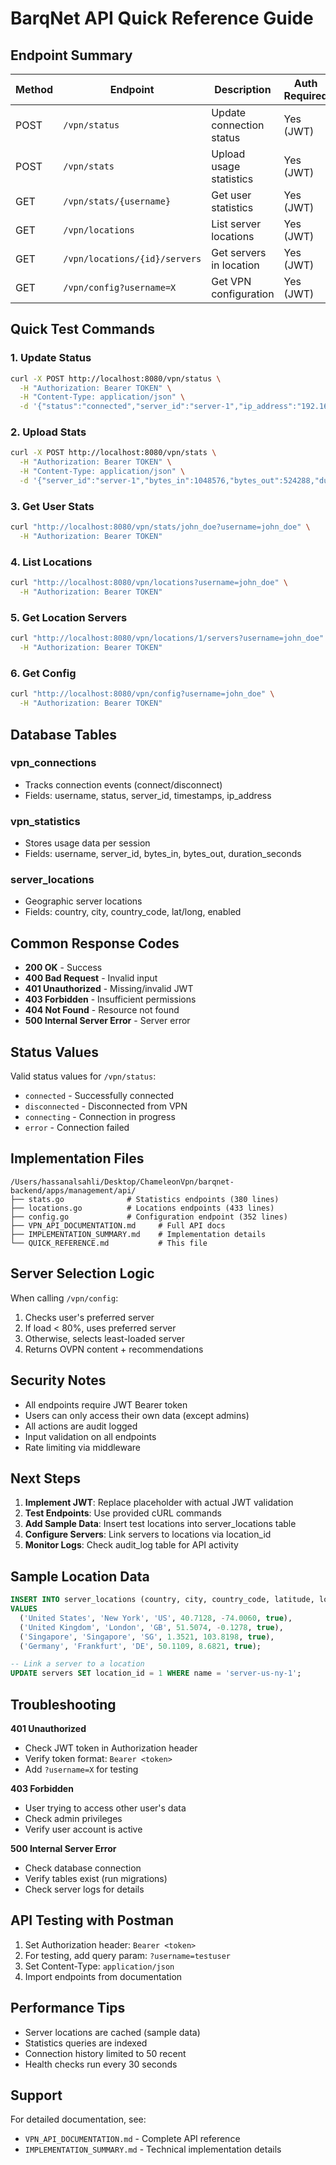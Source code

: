 # BarqNet API Quick Reference Guide

## Endpoint Summary

| Method | Endpoint | Description | Auth Required |
|--------|----------|-------------|---------------|
| POST | `/vpn/status` | Update connection status | Yes (JWT) |
| POST | `/vpn/stats` | Upload usage statistics | Yes (JWT) |
| GET | `/vpn/stats/{username}` | Get user statistics | Yes (JWT) |
| GET | `/vpn/locations` | List server locations | Yes (JWT) |
| GET | `/vpn/locations/{id}/servers` | Get servers in location | Yes (JWT) |
| GET | `/vpn/config?username=X` | Get VPN configuration | Yes (JWT) |

## Quick Test Commands

### 1. Update Status
```bash
curl -X POST http://localhost:8080/vpn/status \
  -H "Authorization: Bearer TOKEN" \
  -H "Content-Type: application/json" \
  -d '{"status":"connected","server_id":"server-1","ip_address":"192.168.1.100"}'
```

### 2. Upload Stats
```bash
curl -X POST http://localhost:8080/vpn/stats \
  -H "Authorization: Bearer TOKEN" \
  -H "Content-Type: application/json" \
  -d '{"server_id":"server-1","bytes_in":1048576,"bytes_out":524288,"duration_seconds":3600}'
```

### 3. Get User Stats
```bash
curl "http://localhost:8080/vpn/stats/john_doe?username=john_doe" \
  -H "Authorization: Bearer TOKEN"
```

### 4. List Locations
```bash
curl "http://localhost:8080/vpn/locations?username=john_doe" \
  -H "Authorization: Bearer TOKEN"
```

### 5. Get Location Servers
```bash
curl "http://localhost:8080/vpn/locations/1/servers?username=john_doe" \
  -H "Authorization: Bearer TOKEN"
```

### 6. Get Config
```bash
curl "http://localhost:8080/vpn/config?username=john_doe" \
  -H "Authorization: Bearer TOKEN"
```

## Database Tables

### vpn_connections
- Tracks connection events (connect/disconnect)
- Fields: username, status, server_id, timestamps, ip_address

### vpn_statistics
- Stores usage data per session
- Fields: username, server_id, bytes_in, bytes_out, duration_seconds

### server_locations
- Geographic server locations
- Fields: country, city, country_code, lat/long, enabled

## Common Response Codes

- **200 OK** - Success
- **400 Bad Request** - Invalid input
- **401 Unauthorized** - Missing/invalid JWT
- **403 Forbidden** - Insufficient permissions
- **404 Not Found** - Resource not found
- **500 Internal Server Error** - Server error

## Status Values

Valid status values for `/vpn/status`:
- `connected` - Successfully connected
- `disconnected` - Disconnected from VPN
- `connecting` - Connection in progress
- `error` - Connection failed

## Implementation Files

```
/Users/hassanalsahli/Desktop/ChameleonVpn/barqnet-backend/apps/management/api/
├── stats.go              # Statistics endpoints (380 lines)
├── locations.go          # Locations endpoints (433 lines)
├── config.go             # Configuration endpoint (352 lines)
├── VPN_API_DOCUMENTATION.md     # Full API docs
├── IMPLEMENTATION_SUMMARY.md    # Implementation details
└── QUICK_REFERENCE.md           # This file
```

## Server Selection Logic

When calling `/vpn/config`:
1. Checks user's preferred server
2. If load < 80%, uses preferred server
3. Otherwise, selects least-loaded server
4. Returns OVPN content + recommendations

## Security Notes

- All endpoints require JWT Bearer token
- Users can only access their own data (except admins)
- All actions are audit logged
- Input validation on all endpoints
- Rate limiting via middleware

## Next Steps

1. **Implement JWT**: Replace placeholder with actual JWT validation
2. **Test Endpoints**: Use provided cURL commands
3. **Add Sample Data**: Insert test locations into server_locations table
4. **Configure Servers**: Link servers to locations via location_id
5. **Monitor Logs**: Check audit_log table for API activity

## Sample Location Data

```sql
INSERT INTO server_locations (country, city, country_code, latitude, longitude, enabled)
VALUES
  ('United States', 'New York', 'US', 40.7128, -74.0060, true),
  ('United Kingdom', 'London', 'GB', 51.5074, -0.1278, true),
  ('Singapore', 'Singapore', 'SG', 1.3521, 103.8198, true),
  ('Germany', 'Frankfurt', 'DE', 50.1109, 8.6821, true);

-- Link a server to a location
UPDATE servers SET location_id = 1 WHERE name = 'server-us-ny-1';
```

## Troubleshooting

**401 Unauthorized**
- Check JWT token in Authorization header
- Verify token format: `Bearer <token>`
- Add `?username=X` for testing

**403 Forbidden**
- User trying to access other user's data
- Check admin privileges
- Verify user account is active

**500 Internal Server Error**
- Check database connection
- Verify tables exist (run migrations)
- Check server logs for details

## API Testing with Postman

1. Set Authorization header: `Bearer <token>`
2. For testing, add query param: `?username=testuser`
3. Set Content-Type: `application/json`
4. Import endpoints from documentation

## Performance Tips

- Server locations are cached (sample data)
- Statistics queries are indexed
- Connection history limited to 50 recent
- Health checks run every 30 seconds

## Support

For detailed documentation, see:
- `VPN_API_DOCUMENTATION.md` - Complete API reference
- `IMPLEMENTATION_SUMMARY.md` - Technical implementation details
